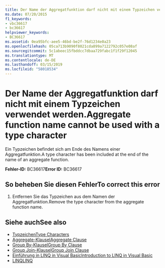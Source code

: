 ```yaml
---
title: Der Name der Aggregatfunktion darf nicht mit einem Typzeichen verwendet werden.
ms.date: 07/20/2015
f1_keywords:
- vbc36617
- bc36617
helpviewer_keywords:
- BC36617
ms.assetid: 0ea95bfc-aee5-46bd-be2f-76d1234e0a23
ms.openlocfilehash: 05ca713b9090f8021cda899a7122792c057e08af
ms.sourcegitcommit: 5c1abeec15fbddcc7dbaa729fabc1f1f29f12045
ms.translationtype: MT
ms.contentlocale: de-DE
ms.lasthandoff: 03/15/2019
ms.locfileid: "58018534"
---
```

# <a name="aggregate-function-name-cannot-be-used-with-a-type-character"></a><span data-ttu-id="49457-102">Der Name der Aggregatfunktion darf nicht mit einem Typzeichen verwendet werden.</span><span class="sxs-lookup"><span data-stu-id="49457-102">Aggregate function name cannot be used with a type character</span></span>
<span data-ttu-id="49457-103">Ein Typzeichen befindet sich am Ende des Namens einer Aggregatfunktion.</span><span class="sxs-lookup"><span data-stu-id="49457-103">A type character has been included at the end of the name of an aggregate function.</span></span>  
  
 <span data-ttu-id="49457-104">**Fehler-ID:** BC36617</span><span class="sxs-lookup"><span data-stu-id="49457-104">**Error ID:** BC36617</span></span>  
  
## <a name="to-correct-this-error"></a><span data-ttu-id="49457-105">So beheben Sie diesen Fehler</span><span class="sxs-lookup"><span data-stu-id="49457-105">To correct this error</span></span>  
  
1.  <span data-ttu-id="49457-106">Entfernen Sie das Typzeichen aus dem Namen der Aggregatfunktion.</span><span class="sxs-lookup"><span data-stu-id="49457-106">Remove the type character from the aggregate function name.</span></span>  
  
## <a name="see-also"></a><span data-ttu-id="49457-107">Siehe auch</span><span class="sxs-lookup"><span data-stu-id="49457-107">See also</span></span>

- [<span data-ttu-id="49457-108">Typzeichen</span><span class="sxs-lookup"><span data-stu-id="49457-108">Type Characters</span></span>](../../visual-basic/programming-guide/language-features/data-types/type-characters.md)
- [<span data-ttu-id="49457-109">Aggregate-Klausel</span><span class="sxs-lookup"><span data-stu-id="49457-109">Aggregate Clause</span></span>](../../visual-basic/language-reference/queries/aggregate-clause.md)
- [<span data-ttu-id="49457-110">Group By-Klausel</span><span class="sxs-lookup"><span data-stu-id="49457-110">Group By Clause</span></span>](../../visual-basic/language-reference/queries/group-by-clause.md)
- [<span data-ttu-id="49457-111">Group Join-Klausel</span><span class="sxs-lookup"><span data-stu-id="49457-111">Group Join Clause</span></span>](../../visual-basic/language-reference/queries/group-join-clause.md)
- [<span data-ttu-id="49457-112">Einführung in LINQ in Visual Basic</span><span class="sxs-lookup"><span data-stu-id="49457-112">Introduction to LINQ in Visual Basic</span></span>](../../visual-basic/programming-guide/language-features/linq/introduction-to-linq.md)
- [<span data-ttu-id="49457-113">LINQ</span><span class="sxs-lookup"><span data-stu-id="49457-113">LINQ</span></span>](../../visual-basic/programming-guide/language-features/linq/index.md)
